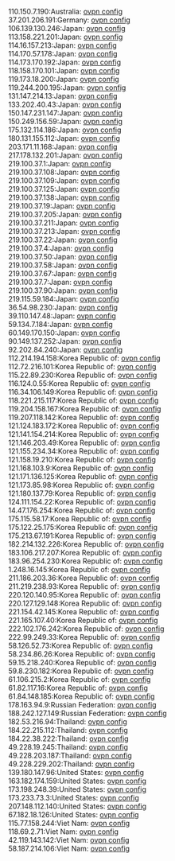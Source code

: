 110.150.7.190:Australia: [ovpn config](vpn/110_150_7_190.ovpn)  
37.201.206.191:Germany: [ovpn config](vpn/37_201_206_191.ovpn)  
106.139.130.246:Japan: [ovpn config](vpn/106_139_130_246.ovpn)  
113.158.221.201:Japan: [ovpn config](vpn/113_158_221_201.ovpn)  
114.16.157.213:Japan: [ovpn config](vpn/114_16_157_213.ovpn)  
114.170.57.178:Japan: [ovpn config](vpn/114_170_57_178.ovpn)  
114.173.170.192:Japan: [ovpn config](vpn/114_173_170_192.ovpn)  
118.158.170.101:Japan: [ovpn config](vpn/118_158_170_101.ovpn)  
119.173.18.200:Japan: [ovpn config](vpn/119_173_18_200.ovpn)  
119.244.200.195:Japan: [ovpn config](vpn/119_244_200_195.ovpn)  
131.147.214.13:Japan: [ovpn config](vpn/131_147_214_13.ovpn)  
133.202.40.43:Japan: [ovpn config](vpn/133_202_40_43.ovpn)  
150.147.231.147:Japan: [ovpn config](vpn/150_147_231_147.ovpn)  
150.249.156.59:Japan: [ovpn config](vpn/150_249_156_59.ovpn)  
175.132.114.186:Japan: [ovpn config](vpn/175_132_114_186.ovpn)  
180.131.155.112:Japan: [ovpn config](vpn/180_131_155_112.ovpn)  
203.171.11.168:Japan: [ovpn config](vpn/203_171_11_168.ovpn)  
217.178.132.201:Japan: [ovpn config](vpn/217_178_132_201.ovpn)  
219.100.37.1:Japan: [ovpn config](vpn/219_100_37_1.ovpn)  
219.100.37.108:Japan: [ovpn config](vpn/219_100_37_108.ovpn)  
219.100.37.109:Japan: [ovpn config](vpn/219_100_37_109.ovpn)  
219.100.37.125:Japan: [ovpn config](vpn/219_100_37_125.ovpn)  
219.100.37.138:Japan: [ovpn config](vpn/219_100_37_138.ovpn)  
219.100.37.19:Japan: [ovpn config](vpn/219_100_37_19.ovpn)  
219.100.37.205:Japan: [ovpn config](vpn/219_100_37_205.ovpn)  
219.100.37.211:Japan: [ovpn config](vpn/219_100_37_211.ovpn)  
219.100.37.213:Japan: [ovpn config](vpn/219_100_37_213.ovpn)  
219.100.37.22:Japan: [ovpn config](vpn/219_100_37_22.ovpn)  
219.100.37.4:Japan: [ovpn config](vpn/219_100_37_4.ovpn)  
219.100.37.50:Japan: [ovpn config](vpn/219_100_37_50.ovpn)  
219.100.37.58:Japan: [ovpn config](vpn/219_100_37_58.ovpn)  
219.100.37.67:Japan: [ovpn config](vpn/219_100_37_67.ovpn)  
219.100.37.7:Japan: [ovpn config](vpn/219_100_37_7.ovpn)  
219.100.37.90:Japan: [ovpn config](vpn/219_100_37_90.ovpn)  
219.115.59.184:Japan: [ovpn config](vpn/219_115_59_184.ovpn)  
36.54.98.230:Japan: [ovpn config](vpn/36_54_98_230.ovpn)  
39.110.147.48:Japan: [ovpn config](vpn/39_110_147_48.ovpn)  
59.134.7.184:Japan: [ovpn config](vpn/59_134_7_184.ovpn)  
60.149.170.150:Japan: [ovpn config](vpn/60_149_170_150.ovpn)  
90.149.137.252:Japan: [ovpn config](vpn/90_149_137_252.ovpn)  
92.202.84.240:Japan: [ovpn config](vpn/92_202_84_240.ovpn)  
112.214.194.158:Korea Republic of: [ovpn config](vpn/112_214_194_158.ovpn)  
112.72.216.101:Korea Republic of: [ovpn config](vpn/112_72_216_101.ovpn)  
115.22.89.230:Korea Republic of: [ovpn config](vpn/115_22_89_230.ovpn)  
116.124.0.55:Korea Republic of: [ovpn config](vpn/116_124_0_55.ovpn)  
116.34.106.149:Korea Republic of: [ovpn config](vpn/116_34_106_149.ovpn)  
118.221.215.117:Korea Republic of: [ovpn config](vpn/118_221_215_117.ovpn)  
119.204.158.167:Korea Republic of: [ovpn config](vpn/119_204_158_167.ovpn)  
119.207.118.142:Korea Republic of: [ovpn config](vpn/119_207_118_142.ovpn)  
121.124.183.172:Korea Republic of: [ovpn config](vpn/121_124_183_172.ovpn)  
121.141.154.214:Korea Republic of: [ovpn config](vpn/121_141_154_214.ovpn)  
121.146.203.49:Korea Republic of: [ovpn config](vpn/121_146_203_49.ovpn)  
121.155.234.34:Korea Republic of: [ovpn config](vpn/121_155_234_34.ovpn)  
121.158.19.210:Korea Republic of: [ovpn config](vpn/121_158_19_210.ovpn)  
121.168.103.9:Korea Republic of: [ovpn config](vpn/121_168_103_9.ovpn)  
121.171.136.125:Korea Republic of: [ovpn config](vpn/121_171_136_125.ovpn)  
121.173.85.98:Korea Republic of: [ovpn config](vpn/121_173_85_98.ovpn)  
121.180.137.79:Korea Republic of: [ovpn config](vpn/121_180_137_79.ovpn)  
124.111.154.22:Korea Republic of: [ovpn config](vpn/124_111_154_22.ovpn)  
14.47.176.254:Korea Republic of: [ovpn config](vpn/14_47_176_254.ovpn)  
175.115.58.17:Korea Republic of: [ovpn config](vpn/175_115_58_17.ovpn)  
175.122.25.175:Korea Republic of: [ovpn config](vpn/175_122_25_175.ovpn)  
175.213.67.191:Korea Republic of: [ovpn config](vpn/175_213_67_191.ovpn)  
182.214.132.226:Korea Republic of: [ovpn config](vpn/182_214_132_226.ovpn)  
183.106.217.207:Korea Republic of: [ovpn config](vpn/183_106_217_207.ovpn)  
183.96.254.230:Korea Republic of: [ovpn config](vpn/183_96_254_230.ovpn)  
1.248.16.145:Korea Republic of: [ovpn config](vpn/1_248_16_145.ovpn)  
211.186.203.36:Korea Republic of: [ovpn config](vpn/211_186_203_36.ovpn)  
211.219.238.93:Korea Republic of: [ovpn config](vpn/211_219_238_93.ovpn)  
220.120.140.95:Korea Republic of: [ovpn config](vpn/220_120_140_95.ovpn)  
220.127.129.148:Korea Republic of: [ovpn config](vpn/220_127_129_148.ovpn)  
221.154.42.145:Korea Republic of: [ovpn config](vpn/221_154_42_145.ovpn)  
221.165.107.40:Korea Republic of: [ovpn config](vpn/221_165_107_40.ovpn)  
222.102.176.242:Korea Republic of: [ovpn config](vpn/222_102_176_242.ovpn)  
222.99.249.33:Korea Republic of: [ovpn config](vpn/222_99_249_33.ovpn)  
58.126.52.73:Korea Republic of: [ovpn config](vpn/58_126_52_73.ovpn)  
58.234.86.26:Korea Republic of: [ovpn config](vpn/58_234_86_26.ovpn)  
59.15.218.240:Korea Republic of: [ovpn config](vpn/59_15_218_240.ovpn)  
59.8.230.182:Korea Republic of: [ovpn config](vpn/59_8_230_182.ovpn)  
61.106.215.2:Korea Republic of: [ovpn config](vpn/61_106_215_2.ovpn)  
61.82.117.16:Korea Republic of: [ovpn config](vpn/61_82_117_16.ovpn)  
61.84.148.185:Korea Republic of: [ovpn config](vpn/61_84_148_185.ovpn)  
178.163.94.9:Russian Federation: [ovpn config](vpn/178_163_94_9.ovpn)  
188.242.127.149:Russian Federation: [ovpn config](vpn/188_242_127_149.ovpn)  
182.53.216.94:Thailand: [ovpn config](vpn/182_53_216_94.ovpn)  
184.22.215.112:Thailand: [ovpn config](vpn/184_22_215_112.ovpn)  
184.22.38.222:Thailand: [ovpn config](vpn/184_22_38_222.ovpn)  
49.228.19.245:Thailand: [ovpn config](vpn/49_228_19_245.ovpn)  
49.228.203.187:Thailand: [ovpn config](vpn/49_228_203_187.ovpn)  
49.228.229.202:Thailand: [ovpn config](vpn/49_228_229_202.ovpn)  
139.180.147.96:United States: [ovpn config](vpn/139_180_147_96.ovpn)  
163.182.174.159:United States: [ovpn config](vpn/163_182_174_159.ovpn)  
173.198.248.39:United States: [ovpn config](vpn/173_198_248_39.ovpn)  
173.233.73.3:United States: [ovpn config](vpn/173_233_73_3.ovpn)  
207.148.112.140:United States: [ovpn config](vpn/207_148_112_140.ovpn)  
67.182.18.126:United States: [ovpn config](vpn/67_182_18_126.ovpn)  
115.77.158.244:Viet Nam: [ovpn config](vpn/115_77_158_244.ovpn)  
118.69.2.71:Viet Nam: [ovpn config](vpn/118_69_2_71.ovpn)  
42.119.143.142:Viet Nam: [ovpn config](vpn/42_119_143_142.ovpn)  
58.187.214.106:Viet Nam: [ovpn config](vpn/58_187_214_106.ovpn)  
